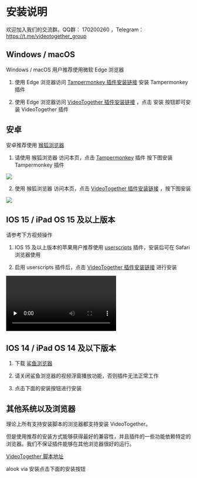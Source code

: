 # 安装说明

欢迎加入我们的交流群。QQ群： 170200260 ，Telegram：https://t.me/videotogether_group

## Windows / macOS

Windows / macOS 用户推荐使用微软 Edge 浏览器

1. 使用 Edge 浏览器访问 [Tampermonkey 插件安装链接](https://microsoftedge.microsoft.com/addons/detail/tampermonkey/iikmkjmpaadaobahmlepeloendndfphd) 安装 Tampermonkey 插件

2. 使用 Edge 浏览器访问 [VideoTogether 插件安装链接](https://2gether.video/release/extension.user.js) ，点击 安装 按钮即可安装 VideoTogether 插件

## 安卓

安卓推荐使用 [猴狐浏览器](https://www.coolapk.com/apk/296754)

1. 请使用 猴狐浏览器 访问本页，点击 [Tampermonkey](https://microsoftedge.microsoft.com/addons/detail/tampermonkey/iikmkjmpaadaobahmlepeloendndfphd) 插件 按下图安装 Tampermonkey 插件

<img src="/examples/android_tm.png" style="max-width: 500px;">

2. 使用 猴狐浏览器 访问本页，点击 [VideoTogether 插件安装链接](https://2gether.video/release/extension.user.js) ，按下图安装

<img src="/examples/android_vt.jpg" style="max-width: 300px;">


## IOS 15 / iPad OS 15 及以上版本

请参考下方视频操作

1. IOS 15 及以上版本的苹果用户推荐使用 [userscripts](https://apps.apple.com/app/userscripts/id1463298887) 插件，安装后可在 Safari 浏览器使用

2. 启用 userscripts 插件后，点击 [VideoTogether 插件安装链接](https://2gether.video/release/extension.user.js) 进行安装

<video id="video" controls="" preload="none">
    <source id="mp4" src="/examples/ios15.mp4" type="video/mp4">
</video>

## IOS 14 / iPad OS 14 及以下版本

1. 下载 [鲨鱼浏览器](https://apps.apple.com/app/id1271984698)

2. 请关闭鲨鱼浏览器的视频浮窗播放功能，否则插件无法正常工作

3. 点击下面的安装按钮进行安装

<script setup>
import ViaInstall from '../.vitepress/components/ViaInstall.vue'
</script>

<ViaInstall />


## 其他系统以及浏览器

理论上所有支持安装脚本的浏览器都支持安装 VideoTogether。

但是使用推荐的安装方式能够获得最好的兼容性，并且插件的一些功能依赖特定的浏览器。我们不保证插件能够在其他浏览器很好的运行。

[VideoTogether 脚本地址](https://2gether.video/release/extension.user.js)

alook via 安装点击下面的安装按钮

<template>
  <ViaInstall />
</template>

<ViaInstall />
